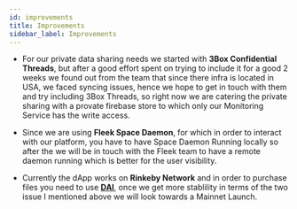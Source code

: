 ```yaml
---
id: improvements
title: Improvements
sidebar_label: Improvements
---
```


- For our private data sharing needs we started with **3Box Confidential Threads**, but after a good effort spent on trying to include it for a good 2 weeks we found out from the team that since there infra is located in USA, we faced syncing issues, hence we hope to get in touch with them and try including 3Box Threads, so right now we are catering the private sharing with a provate firebase store to which only our Monitoring Service has the write access.

- Since we are using **Fleek Space Daemon**, for which in order to interact with our platform, you have to have Space Daemon Running locally so after the we will be in touch with the Fleek team to have a remote daemon running which is better for the user visibility.

- Currently the dApp works on **Rinkeby Network** and in order to purchase files you need to use [**DAI**](https://rinkeby.etherscan.io/address/0xc3dbf84Abb494ce5199D5d4D815b10EC29529ff8), once we get more stablility in terms of the two issue I mentioned above we will look towards a Mainnet Launch.
